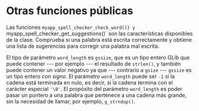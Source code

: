 # Otras funciones públicas

Las funciones `myapp_spell_checker_check_word()} y `myapp_spell_checker_get_suggestions()` son las características disponibles de la clase. Comprueba si una palabra está escrita correctamente y obtiene una lista de sugerencias para corregir una palabra mal escrita.

El tipo de parámetro `word_length` es `gssize`, que es un tipo entero GLib que puede contener --- por ejemplo --- el resultado de `strlen()`, y también puede contener un valor negativo ya que --- contrario a `gsize` --- `gssize` es un tipo entero *con signo*. El parámetro `word_length` puede ser `-1` si la cadena está terminada en nulo, es decir, si la cadena termina con el carácter especial `'\0'`. El propósito del parámetro `word_length` es poder pasar un puntero a una palabra que pertenece a una cadena más grande, sin la necesidad de llamar, por ejemplo, `g_strndup()`.